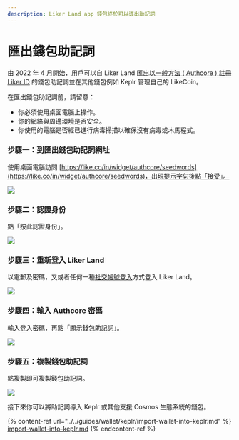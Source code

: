 ```yaml
---
description: Liker Land app 錢包終於可以導出助記詞
---
```


# 匯出錢包助記詞

由 2022 年 4 月開始，用戶可以自 Liker Land 匯出[以一般方法 ( Authcore ) 註冊 Liker ID](register/) 的錢包助記詞並在其他錢包例如 Keplr 管理自己的 LikeCoin。

在匯出錢包助記詞前，請留意：

* 你必須使用桌面電腦上操作。
* 你的網絡與周邊環境是否安全。
* 你使用的電腦是否經已進行病毒掃描以確保沒有病毒或木馬程式。

### 步驟一：到匯出錢包助記詞網址

使用桌面電腦訪問 [https://like.co/in/widget/authcore/seedwords](https://like.co/in/widget/authcore/seedwords)，出現提示字句後點「接受」。

![](<../../.gitbook/assets/Seed Words 1.png>)

### 步驟二：認證身份

點「按此認證身份」。

![](<../../.gitbook/assets/Seed Words 2.png>)

### 步驟三：重新登入 Liker Land

以電郵及密碼，又或者任何一種[社交帳號登入](register/social-media-logins.md)方式登入 Liker Land。

![](<../../.gitbook/assets/Seed Words 3.png>)

### 步驟四：輸入 Authcore 密碼

輸入登入密碼，再點「顯示錢包助記詞」。

![](<../../.gitbook/assets/Seed Words 4.png>)

### 步驟五：複製錢包助記詞

點複製即可複製錢包助記詞。

![](<../../.gitbook/assets/Seed Words 5.png>)

接下來你可以將助記詞導入 Keplr 或其他支援 Cosmos 生態系統的錢包。

{% content-ref url="../../guides/wallet/keplr/import-wallet-into-keplr.md" %}
[import-wallet-into-keplr.md](../../guides/wallet/keplr/import-wallet-into-keplr.md)
{% endcontent-ref %}
